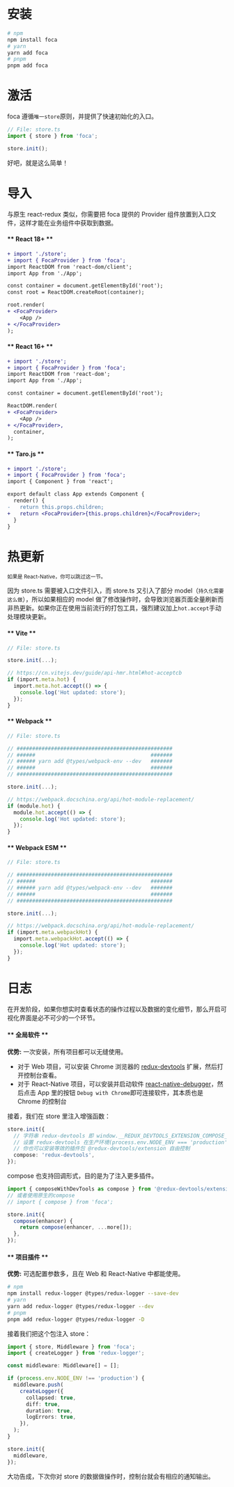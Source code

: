# <!-- {docsify-ignore} -->

# 安装

```bash
# npm
npm install foca
# yarn
yarn add foca
# pnpm
pnpm add foca
```

# 激活

foca 遵循`唯一store`原则，并提供了快速初始化的入口。

```typescript
// File: store.ts
import { store } from 'foca';

store.init();
```

好吧，就是这么简单！

# 导入

与原生 react-redux 类似，你需要把 foca 提供的 Provider 组件放置到入口文件，这样才能在业务组件中获取到数据。

<!-- tabs:start -->

#### ** React 18+ **

```diff
+ import './store';
+ import { FocaProvider } from 'foca';
import ReactDOM from 'react-dom/client';
import App from './App';

const container = document.getElementById('root');
const root = ReactDOM.createRoot(container);

root.render(
+ <FocaProvider>
    <App />
+ </FocaProvider>
);
```

#### ** React 16+ **

```diff
+ import './store';
+ import { FocaProvider } from 'foca';
import ReactDOM from 'react-dom';
import App from './App';

const container = document.getElementById('root');

ReactDOM.render(
+ <FocaProvider>
    <App />
+ </FocaProvider>,
  container,
);
```

#### ** Taro.js **

```diff
+ import './store';
+ import { FocaProvider } from 'foca';
import { Component } from 'react';

export default class App extends Component {
  render() {
-   return this.props.children;
+   return <FocaProvider>{this.props.children}</FocaProvider>;
  }
}
```

<!-- tabs:end -->

# 热更新

<small>如果是 React-Native，你可以跳过这一节。</small>

因为 store.ts 需要被入口文件引入，而 store.ts 又引入了部分 model（<small>持久化需要这么做</small>），所以如果相应的 model 做了修改操作时，会导致浏览器页面全量刷新而非热更新。如果你正在使用当前流行的打包工具，强烈建议加上`hot.accept`手动处理模块更新。

<!-- tabs:start -->

#### ** Vite **

```typescript
// File: store.ts

store.init(...);

// https://cn.vitejs.dev/guide/api-hmr.html#hot-acceptcb
if (import.meta.hot) {
  import.meta.hot.accept(() => {
    console.log('Hot updated: store');
  });
}
```

#### ** Webpack **

```typescript
// File: store.ts

// ##################################################
// ######                                     #######
// ###### yarn add @types/webpack-env --dev   #######
// ######                                     #######
// ##################################################

store.init(...);

// https://webpack.docschina.org/api/hot-module-replacement/
if (module.hot) {
  module.hot.accept(() => {
    console.log('Hot updated: store');
  });
}
```

#### ** Webpack ESM **

```typescript
// File: store.ts

// ##################################################
// ######                                     #######
// ###### yarn add @types/webpack-env --dev   #######
// ######                                     #######
// ##################################################

store.init(...);

// https://webpack.docschina.org/api/hot-module-replacement/
if (import.meta.webpackHot) {
  import.meta.webpackHot.accept(() => {
    console.log('Hot updated: store');
  });
}
```

<!-- tabs:end -->

# 日志

在开发阶段，如果你想实时查看状态的操作过程以及数据的变化细节，那么开启可视化界面是必不可少的一个环节。

<!-- tabs:start -->

#### ** 全局软件 **

**优势:** 一次安装，所有项目都可以无缝使用。

- 对于 Web 项目，可以安装 Chrome 浏览器的 [redux-devtools](https://github.com/reduxjs/redux-devtools) 扩展，然后打开控制台查看。
- 对于 React-Native 项目，可以安装并启动软件 [react-native-debugger](https://github.com/jhen0409/react-native-debugger)，然后点击 App 里的按钮 `Debug with Chrome`即可连接软件，其本质也是 Chrome 的控制台

接着，我们在 store 里注入增强函数：

```typescript
store.init({
  // 字符串 redux-devtools 即 window.__REDUX_DEVTOOLS_EXTENSION_COMPOSE__ 的缩写
  // 设置 redux-devtools 在生产环境(process.env.NODE_ENV === 'production')下会自动关闭
  // 你也可以安装等效的插件包 @redux-devtools/extension 自由控制
  compose: 'redux-devtools',
});
```

compose 也支持回调形式，目的是为了注入更多插件。

```typescript
import { composeWithDevTools as compose } from '@redux-devtools/extension';
// 或者使用原生的compose
// import { compose } from 'foca';

store.init({
  compose(enhancer) {
    return compose(enhancer, ...more[]);
  },
});
```

#### ** 项目插件 **

**优势:** 可选配置参数多，且在 Web 和 React-Native 中都能使用。

```bash
# npm
npm install redux-logger @types/redux-logger --save-dev
# yarn
yarn add redux-logger @types/redux-logger --dev
# pnpm
pnpm add redux-logger @types/redux-logger -D
```

接着我们把这个包注入 store：

```typescript
import { store, Middleware } from 'foca';
import { createLogger } from 'redux-logger';

const middleware: Middleware[] = [];

if (process.env.NODE_ENV !== 'production') {
  middleware.push(
    createLogger({
      collapsed: true,
      diff: true,
      duration: true,
      logErrors: true,
    }),
  );
}

store.init({
  middleware,
});
```

大功告成，下次你对 store 的数据做操作时，控制台就会有相应的通知输出。

<!-- tabs:end -->
